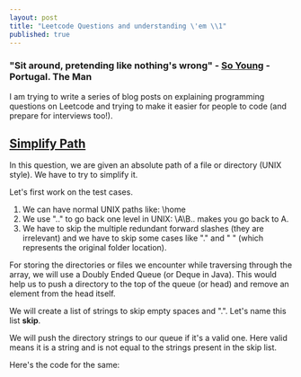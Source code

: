 ```yaml
---
layout: post
title: "Leetcode Questions and understanding \'em \\1"
published: true
---
```


### "Sit around, pretending like nothing's wrong" - [So Young](https://open.spotify.com/track/4SNtyKNyYJ8ERT7YLlnFBr?si=irSIe7T4RkObYxAoo1bfkw) - Portugal. The Man

I am trying to write a series of blog posts on explaining programming questions on Leetcode and trying to make it easier for people to code (and prepare for interviews too!).

## [Simplify Path](https://leetcode.com/problems/simplify-path/description/) 
In this question, we are given an absolute path of a file or directory (UNIX style). We have to try to simplify it. 

Let's first work on the test cases. 
1. We can have normal UNIX paths like: \home
2. We use ".." to go back one level in UNIX: \A\B\.. makes you go back to A.
3. We have to skip the multiple redundant forward slashes (they are irrelevant) and we have to skip some cases like "." and " " (which represents the original folder location).

For storing the directories or files we encounter while traversing through the array, we will use a Doubly Ended Queue (or Deque in Java). This would help us to push a directory to the top of the queue (or head) and remove an element from the head itself.

We will create a list of strings to skip empty spaces and ".". Let's name this list **skip**.

We will push the directory strings to our queue if it's a valid one. Here valid means it is a string and is not equal to the strings present in the skip list.

Here's the code for the same:
<script src="https://gist.github.com/xynazog/cca0d0521f54bf6be4dc9f710fb3aa9f.js"></script>



